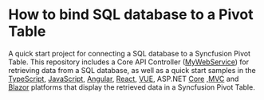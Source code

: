 # How to bind SQL database to a Pivot Table

A quick start project for connecting a SQL database to a Syncfusion Pivot Table. This repository includes a Core API Controller ([MyWebService](./MyWebService/)) for retrieving data from a SQL database, as well as a quick start samples in the [TypeScript](./Typescript/), [JavaScript](./Javascript/), [Angular](./Angular/), [React](./React/), [VUE](./VUE/), ASP.NET [Core](./Core/) ,[MVC](./MVC/) and [Blazor](./Blazor/) platforms that display the retrieved data in a Syncfusion Pivot Table.
